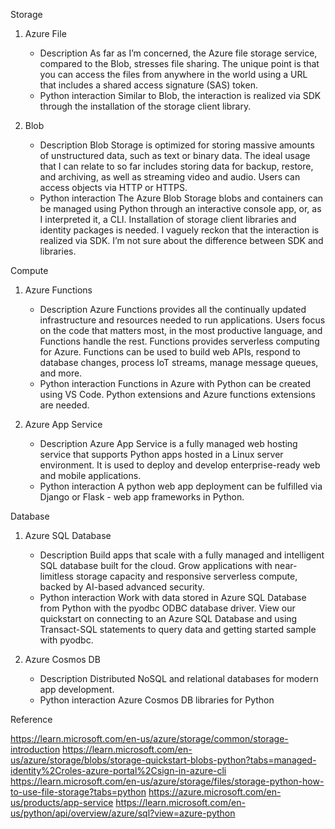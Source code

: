 Storage

1. Azure File
   - Description
      As far as I’m concerned, the Azure file storage service, compared to the Blob, stresses file sharing. The unique point is that you can access the files from anywhere in the world using a URL that includes a shared access signature (SAS) token.
   - Python interaction
  Similar to Blob, the interaction is realized via SDK through the installation of the storage client library.

  
2. Blob
   - Description
   Blob Storage is optimized for storing massive amounts of unstructured data, such as text or binary data. The ideal usage that I can relate to so far includes storing data for backup, restore, and archiving, as well as streaming video and audio. Users can access objects via HTTP or HTTPS.
   - Python interaction
   The Azure Blob Storage blobs and containers can be managed using Python through an interactive console app, or, as I interpreted it, a CLI. Installation of storage client libraries and identity packages is needed. I vaguely reckon that the interaction is realized via SDK. I’m not sure about the difference between SDK and libraries.

Compute

1. Azure Functions
   - Description
     Azure Functions provides all the continually updated infrastructure and resources needed to run applications. Users focus on the code that matters most, in the most productive language, and Functions handle the rest. Functions provides serverless computing for Azure.  Functions can be used to build web APIs, respond to database changes, process IoT streams, manage message queues, and more.
   - Python interaction
Functions in Azure with Python can be created using VS Code. Python extensions and Azure functions extensions are needed.

2. Azure App Service
   - Description
     Azure App Service is a fully managed web hosting service that supports Python apps hosted in a Linux server environment. It is used to deploy and develop enterprise-ready web and mobile applications.
   - Python interaction
     A python web app deployment can be fulfilled via Django or Flask - web app frameworks in Python.


Database
1. Azure SQL Database
   - Description
     Build apps that scale with a fully managed and intelligent SQL database built for the cloud. Grow applications with near-limitless storage capacity and responsive serverless compute, backed by AI-based advanced security.
   - Python interaction
       Work with data stored in Azure SQL Database from Python with the pyodbc ODBC database driver. View our quickstart on connecting to an Azure SQL Database and using Transact-SQL statements to query data and getting started sample with pyodbc.

2. Azure Cosmos DB
   - Description
     Distributed NoSQL and relational databases for modern app development.
   - Python interaction
     Azure Cosmos DB libraries for Python


Reference

https://learn.microsoft.com/en-us/azure/storage/common/storage-introduction
https://learn.microsoft.com/en-us/azure/storage/blobs/storage-quickstart-blobs-python?tabs=managed-identity%2Croles-azure-portal%2Csign-in-azure-cli
https://learn.microsoft.com/en-us/azure/storage/files/storage-python-how-to-use-file-storage?tabs=python
https://azure.microsoft.com/en-us/products/app-service
https://learn.microsoft.com/en-us/python/api/overview/azure/sql?view=azure-python

